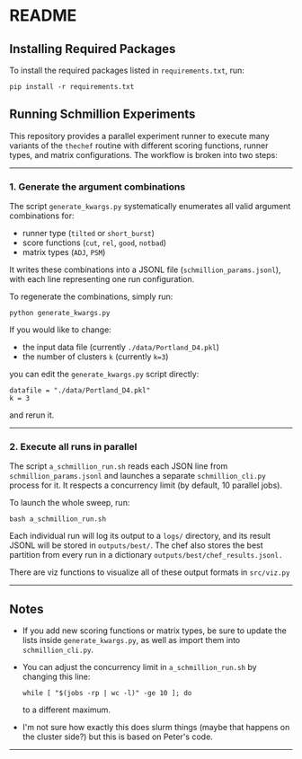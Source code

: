 
# README

## Installing Required Packages

To install the required packages listed in `requirements.txt`, run:

    pip install -r requirements.txt

## Running Schmillion Experiments

This repository provides a parallel experiment runner to execute many variants of the `thechef` routine with different scoring functions, runner types, and matrix configurations. The workflow is broken into two steps:

---

### 1. Generate the argument combinations

The script `generate_kwargs.py` systematically enumerates all valid argument combinations for:
- runner type (`tilted` or `short_burst`)
- score functions (`cut`, `rel`, `good`, `notbad`)
- matrix types (`ADJ`, `PSM`)

It writes these combinations into a JSONL file (`schmillion_params.jsonl`), with each line representing one run configuration.

To regenerate the combinations, simply run:

    python generate_kwargs.py

If you would like to change:
- the input data file (currently `./data/Portland_D4.pkl`)
- the number of clusters `k` (currently `k=3`)

you can edit the `generate_kwargs.py` script directly:

    datafile = "./data/Portland_D4.pkl"
    k = 3

and rerun it.

---

### 2. Execute all runs in parallel

The script `a_schmillion_run.sh` reads each JSON line from `schmillion_params.jsonl` and launches a separate `schmillion_cli.py` process for it. It respects a concurrency limit (by default, 10 parallel jobs).

To launch the whole sweep, run:

    bash a_schmillion_run.sh

Each individual run will log its output to a `logs/` directory, and its result JSONL will be stored in `outputs/best/`. The chef also stores the best partition from every run in a dictionary `outputs/best/chef_results.jsonl.`

There are viz functions to visualize all of these output formats in `src/viz.py`


---

## Notes

- If you add new scoring functions or matrix types, be sure to update the lists inside `generate_kwargs.py`, as well as import them into `schmillion_cli.py`. 
- You can adjust the concurrency limit in `a_schmillion_run.sh` by changing this line:

      while [ "$(jobs -rp | wc -l)" -ge 10 ]; do

  to a different maximum.

- I'm not sure how exactly this does slurm things (maybe that happens on the cluster side?) but this is based on Peter's code.
---
